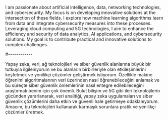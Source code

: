 I am passionate about artificial intelligence, data, networking technologies, and cybersecurity. My focus is on developing innovative solutions at the intersection of these fields. I explore how machine learning algorithms learn from data and integrate cybersecurity measures into these processes. Leveraging cloud computing and 5G technologies, I aim to enhance the efficiency and security of data analytics, AI applications, and cybersecurity solutions. My goal is to contribute practical and innovative solutions to complex challenges.

#------------

Yapay zeka, veri, ağ teknolojileri ve siber güvenlik alanlarına büyük bir tutkuyla ilgileniyorum ve bu alanların birbirleriyle olan etkileşimlerini keşfetmek ve yenilikçi çözümler geliştirmek istiyorum. Özellikle makine öğrenimi algoritmalarının veri üzerinden nasıl öğrenebileceğini anlamak ve bu süreçte siber güvenlik önlemlerinin nasıl entegre edilebileceğini araştırmak benim için çok önemli. Bulut bilişim ve 5G gibi ileri teknolojilerin gücünden yararlanarak, veri analitiği, yapay zeka uygulamaları ve siber güvenlik çözümlerini daha etkin ve güvenli hale getirmeye odaklanıyorum. Amacım, bu teknolojileri kullanarak karmaşık sorunlara pratik ve yenilikçi çözümler üretmek.
